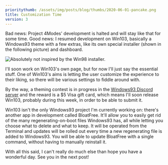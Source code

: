 ```yaml
---
prioritythumb: /assets/img/posts/blog/thumbs/2020-06-01-pancake.png
title: Customization Time
version: 3
---
```

Bad news: Project 4Modes' development is halted and will stay like that for some time. Good news: I resumed development on Win103, basically a Windows93 theme with a few extras, like its own special installer (shown in the following picture) and dashboard.

![Absolutely not inspired by the Win98 installer.](/assets/img/posts/blog/2020-06-01-pancake.png)

I'll soon work on Win103's own page, but for now I'll just say the essential stuff. One of Win103's aims is letting the user customize the experience to their liking, so there will be various settings to fiddle around with.

By the way, a theming contest is in progress in the <a target="_blank" href="https://discord.gg/sGMAdg5">Windows93 Discord server</a> and the reward is a $5 Visa gift card, which means I'll soon release Win103, probably during this week, in order to be able to submit it.

Win103 isn't the only Windows93 project I'm currently working on: there's another app in development called BloatFree. It'll allow you to easily get rid of the many regenerating-on-boot files Windows93 has, all while letting you choose what to delete and what to keep.
It will be operated from the Terminal and updates will be rolled out every time a new regenerating file is added to Windows93. You will be able to update BloatFree with a single command, without having to manually reinstall it.

With all this said, I can't really do much else than hope you have a wonderful day. See you in the next post!
